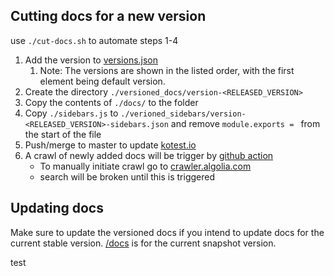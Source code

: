 ## Cutting docs for a new version

use `./cut-docs.sh` to automate steps 1-4

1. Add the version to [versions.json](./versions.json)
   1. Note: The versions are shown in the listed order, with the first element being default version.
2. Create the directory `./versioned_docs/version-<RELEASED_VERSION>`
3. Copy the contents of `./docs/` to the folder
4. Copy `./sidebars.js` to `./verioned_sidebars/version-<RELEASED_VERSION>-sidebars.json` and remove `module.exports = ` from the start of the file
5. Push/merge to master to update [kotest.io](https://kotest.io)
6. A crawl of newly added docs will be trigger by [github action](/.github/workflows/crawl.yaml)
   * To manually initiate crawl go to [crawler.algolia.com](https://crawler.algolia.com/admin/crawlers?sort=status&order=ASC&limit=20)
   * search will be broken until this is triggered

## Updating docs
Make sure to update the versioned docs if you intend to update docs for the current stable version. [/docs](./docs) is for the current snapshot version.


test
